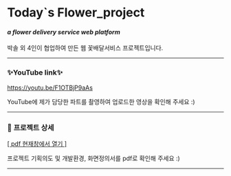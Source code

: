 # **Today`s Flower_project**

#### *a flower delivery service web platform*

박솔 외 4인이 협업하여 만든 웹 꽃배달서비스 프로젝트입니다. 

---

### **✨YouTube link✨**
<a href="https://youtu.be/F1OTBjP9aAs" target="_blank" rel="noopener"> https://youtu.be/F1OTBjP9aAs</a>



YouTube에 제가 담당한 파트를 촬영하여 업로드한 영상을 확인해 주세요 :)

---

### 📌  **프로젝트 상세**
<a href="https://drive.google.com/file/d/1J8PKnCkDrzSxqcc44plXrioeyD_AImsi/view?usp=sharing" target="_blank" rel="noopener noreferrer">[ pdf 현재창에서 열기 ]</a>


프로젝트 기획의도 및 개발환경, 화면정의서를 pdf로 확인해 주세요 :) 

---
